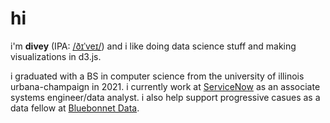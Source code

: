 # hi

i'm **divey** (IPA: [/ðɪˈveɪ/](http://ipa-reader.xyz/?text=ðɪˈveɪ%20)) and i like doing data science stuff and making visualizations in d3.js. 

i graduated with a BS in computer science from the university of illinois urbana-champaign in 2021. i currently work at [ServiceNow](https://www.servicenow.com/) as an associate systems engineer/data analyst. i also help support progressive casues as a data fellow at [Bluebonnet Data](https://www.bluebonnetdata.org).
